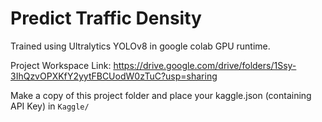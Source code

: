 # Predict Traffic Density

Trained using Ultralytics YOLOv8 in google colab GPU runtime.

Project Workspace Link: https://drive.google.com/drive/folders/1Ssy-3IhQzvOPXKfY2yytFBCUodW0zTuC?usp=sharing

Make a copy of this project folder and place your kaggle.json (containing API Key) in `Kaggle/`
